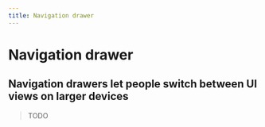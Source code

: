 ```yaml
---
title: Navigation drawer
---
```


# Navigation drawer

## Navigation drawers let people switch between UI views on larger devices

> TODO
